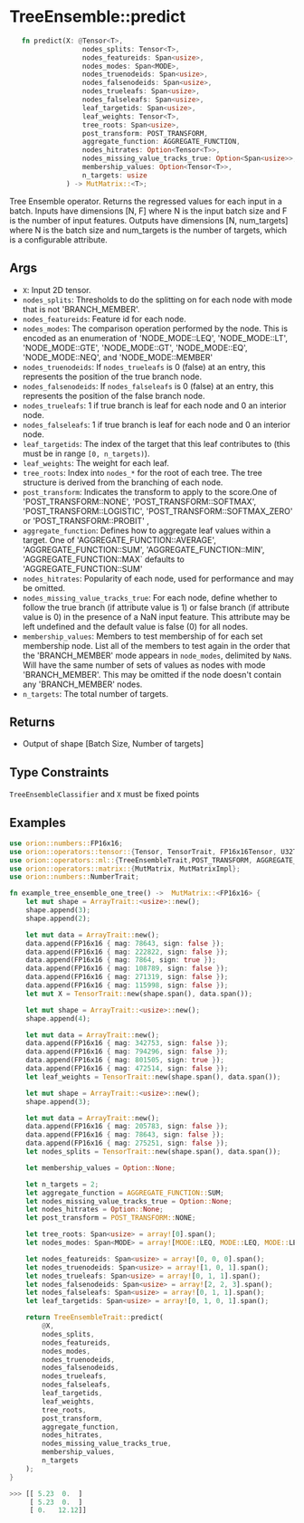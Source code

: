 # TreeEnsemble::predict

```rust 
   fn predict(X: @Tensor<T>,
                  nodes_splits: Tensor<T>,
                  nodes_featureids: Span<usize>,
                  nodes_modes: Span<MODE>,
                  nodes_truenodeids: Span<usize>,
                  nodes_falsenodeids: Span<usize>,
                  nodes_trueleafs: Span<usize>,
                  nodes_falseleafs: Span<usize>,
                  leaf_targetids: Span<usize>,
                  leaf_weights: Tensor<T>,
                  tree_roots: Span<usize>,
                  post_transform: POST_TRANSFORM,
                  aggregate_function: AGGREGATE_FUNCTION,
                  nodes_hitrates: Option<Tensor<T>>,
                  nodes_missing_value_tracks_true: Option<Span<usize>>,
                  membership_values: Option<Tensor<T>>,
                  n_targets: usize
              ) -> MutMatrix::<T>;
```

Tree Ensemble operator. Returns the regressed values for each input in a batch. Inputs have dimensions [N, F] where N is the input batch size and F is the number of input features. Outputs have dimensions [N, num_targets] where N is the batch size and num_targets is the number of targets, which is a configurable attribute.

## Args

* `X`:  Input 2D tensor.
* `nodes_splits`: Thresholds to do the splitting on for each node with mode that is not 'BRANCH_MEMBER'.
* `nodes_featureids`: Feature id for each node.
* `nodes_modes`: The comparison operation performed by the node. This is encoded as an enumeration of 'NODE_MODE::LEQ', 'NODE_MODE::LT', 'NODE_MODE::GTE', 'NODE_MODE::GT', 'NODE_MODE::EQ', 'NODE_MODE::NEQ', and 'NODE_MODE::MEMBER'
* `nodes_truenodeids`: If `nodes_trueleafs` is 0 (false) at an entry, this represents the position of the true branch node. 
* `nodes_falsenodeids`: If `nodes_falseleafs` is 0 (false) at an entry, this represents the position of the false branch node.
* `nodes_trueleafs`: 1 if true branch is leaf for each node and 0 an interior node.
* `nodes_falseleafs`: 1 if true branch is leaf for each node and 0 an interior node.
* `leaf_targetids`: The index of the target that this leaf contributes to (this must be in range `[0, n_targets)`).
* `leaf_weights`: The weight for each leaf.
* `tree_roots`: Index into `nodes_*` for the root of each tree. The tree structure is derived from the branching of each node.
* `post_transform`: Indicates the transform to apply to the score.One of 'POST_TRANSFORM::NONE', 'POST_TRANSFORM::SOFTMAX', 'POST_TRANSFORM::LOGISTIC', 'POST_TRANSFORM::SOFTMAX_ZERO'  or 'POST_TRANSFORM::PROBIT' ,
* `aggregate_function`: Defines how to aggregate leaf values within a target. One of 'AGGREGATE_FUNCTION::AVERAGE', 'AGGREGATE_FUNCTION::SUM', 'AGGREGATE_FUNCTION::MIN', 'AGGREGATE_FUNCTION::MAX` defaults to 'AGGREGATE_FUNCTION::SUM' 
* `nodes_hitrates`: Popularity of each node, used for performance and may be omitted.
* `nodes_missing_value_tracks_true`: For each node, define whether to follow the true branch (if attribute value is 1) or false branch (if attribute value is 0) in the presence of a NaN input feature. This attribute may be left undefined and the default value is false (0) for all nodes.
* `membership_values`: Members to test membership of for each set membership node. List all of the members to test again in the order that the 'BRANCH_MEMBER' mode appears in `node_modes`, delimited by `NaN`s. Will have the same number of sets of values as nodes with mode 'BRANCH_MEMBER'. This may be omitted if the node doesn't contain any 'BRANCH_MEMBER' nodes.
* `n_targets`: The total number of targets.


## Returns

* Output of shape [Batch Size, Number of targets]

## Type Constraints

`TreeEnsembleClassifier` and `X` must be fixed points

## Examples

```rust
use orion::numbers::FP16x16;
use orion::operators::tensor::{Tensor, TensorTrait, FP16x16Tensor, U32Tensor};
use orion::operators::ml::{TreeEnsembleTrait,POST_TRANSFORM, AGGREGATE_FUNCTION, NODE_MODE};
use orion::operators::matrix::{MutMatrix, MutMatrixImpl};
use orion::numbers::NumberTrait;

fn example_tree_ensemble_one_tree() ->  MutMatrix::<FP16x16> {
    let mut shape = ArrayTrait::<usize>::new();
    shape.append(3);
    shape.append(2);

    let mut data = ArrayTrait::new();
    data.append(FP16x16 { mag: 78643, sign: false });
    data.append(FP16x16 { mag: 222822, sign: false });
    data.append(FP16x16 { mag: 7864, sign: true });
    data.append(FP16x16 { mag: 108789, sign: false });
    data.append(FP16x16 { mag: 271319, sign: false });
    data.append(FP16x16 { mag: 115998, sign: false });
    let mut X = TensorTrait::new(shape.span(), data.span());

    let mut shape = ArrayTrait::<usize>::new();
    shape.append(4);

    let mut data = ArrayTrait::new();
    data.append(FP16x16 { mag: 342753, sign: false });
    data.append(FP16x16 { mag: 794296, sign: false });
    data.append(FP16x16 { mag: 801505, sign: true });
    data.append(FP16x16 { mag: 472514, sign: false });
    let leaf_weights = TensorTrait::new(shape.span(), data.span());

    let mut shape = ArrayTrait::<usize>::new();
    shape.append(3);

    let mut data = ArrayTrait::new();
    data.append(FP16x16 { mag: 205783, sign: false });
    data.append(FP16x16 { mag: 78643, sign: false });
    data.append(FP16x16 { mag: 275251, sign: false });
    let nodes_splits = TensorTrait::new(shape.span(), data.span());

    let membership_values = Option::None;

    let n_targets = 2;
    let aggregate_function = AGGREGATE_FUNCTION::SUM;
    let nodes_missing_value_tracks_true = Option::None;
    let nodes_hitrates = Option::None;
    let post_transform = POST_TRANSFORM::NONE;

    let tree_roots: Span<usize> = array![0].span();
    let nodes_modes: Span<MODE> = array![MODE::LEQ, MODE::LEQ, MODE::LEQ].span();

    let nodes_featureids: Span<usize> = array![0, 0, 0].span();
    let nodes_truenodeids: Span<usize> = array![1, 0, 1].span();
    let nodes_trueleafs: Span<usize> = array![0, 1, 1].span();
    let nodes_falsenodeids: Span<usize> = array![2, 2, 3].span();
    let nodes_falseleafs: Span<usize> = array![0, 1, 1].span();
    let leaf_targetids: Span<usize> = array![0, 1, 0, 1].span();

    return TreeEnsembleTrait::predict(
        @X,
        nodes_splits,
        nodes_featureids,
        nodes_modes,
        nodes_truenodeids,
        nodes_falsenodeids,
        nodes_trueleafs,
        nodes_falseleafs,
        leaf_targetids,
        leaf_weights,
        tree_roots,
        post_transform,
        aggregate_function,
        nodes_hitrates,
        nodes_missing_value_tracks_true,
        membership_values,
        n_targets
    );
}

>>> [[ 5.23  0.  ]
     [ 5.23  0.  ]
     [ 0.   12.12]]    
```
